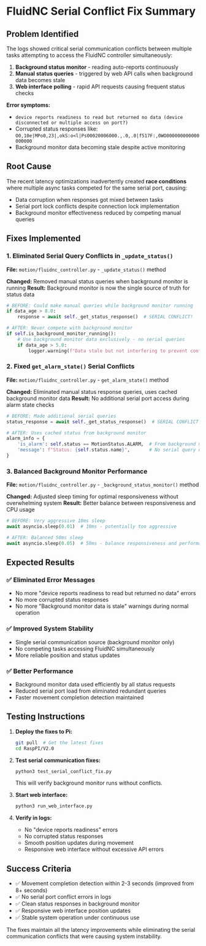 # FluidNC Serial Conflict Fix Summary

## Problem Identified
The logs showed critical serial communication conflicts between multiple tasks attempting to access the FluidNC controller simultaneously:

1. **Background status monitor** - reading auto-reports continuously  
2. **Manual status queries** - triggered by web API calls when background data becomes stale
3. **Web interface polling** - rapid API requests causing frequent status checks

**Error symptoms:**
- `device reports readiness to read but returned no data (device disconnected or multiple access on port?)`
- Corrupted status responses like: `O0,10e|MPo0,23|,okS:o<l|Ps00020006000.,.0,.0|f517F:,0WO000000000000000000`
- Background monitor data becoming stale despite active monitoring

## Root Cause
The recent latency optimizations inadvertently created **race conditions** where multiple async tasks competed for the same serial port, causing:
- Data corruption when responses got mixed between tasks
- Serial port lock conflicts despite connection lock implementation  
- Background monitor effectiveness reduced by competing manual queries

## Fixes Implemented

### 1. Eliminated Serial Query Conflicts in `_update_status()`
**File:** `motion/fluidnc_controller.py` - `_update_status()` method

**Changed:** Removed manual status queries when background monitor is running
**Result:** Background monitor is now the single source of truth for status data

```python
# BEFORE: Could make manual queries while background monitor running
if data_age > 8.0:
    response = await self._get_status_response()  # SERIAL CONFLICT!

# AFTER: Never compete with background monitor 
if self.is_background_monitor_running():
    # Use background monitor data exclusively - no serial queries
    if data_age > 5.0:
        logger.warning(f"Data stale but not interfering to prevent conflicts")
```

### 2. Fixed `get_alarm_state()` Serial Conflicts
**File:** `motion/fluidnc_controller.py` - `get_alarm_state()` method

**Changed:** Eliminated manual status response queries, uses cached background monitor data
**Result:** No additional serial port access during alarm state checks

```python
# BEFORE: Made additional serial queries
status_response = await self._get_status_response()  # SERIAL CONFLICT!

# AFTER: Uses cached status from background monitor
alarm_info = {
    'is_alarm': self.status == MotionStatus.ALARM,  # From background monitor
    'message': f"Status: {self.status.name}",       # No serial query needed
}
```

### 3. Balanced Background Monitor Performance  
**File:** `motion/fluidnc_controller.py` - `_background_status_monitor()` method

**Changed:** Adjusted sleep timing for optimal responsiveness without overwhelming system
**Result:** Better balance between responsiveness and CPU usage

```python
# BEFORE: Very aggressive 10ms sleep
await asyncio.sleep(0.01)  # 10ms - potentially too aggressive

# AFTER: Balanced 50ms sleep  
await asyncio.sleep(0.05)  # 50ms - balance responsiveness and performance
```

## Expected Results

### ✅ Eliminated Error Messages
- No more "device reports readiness to read but returned no data" errors
- No more corrupted status responses  
- No more "Background monitor data is stale" warnings during normal operation

### ✅ Improved System Stability
- Single serial communication source (background monitor only)
- No competing tasks accessing FluidNC simultaneously
- More reliable position and status updates

### ✅ Better Performance
- Background monitor data used efficiently by all status requests
- Reduced serial port load from eliminated redundant queries
- Faster movement completion detection maintained

## Testing Instructions

1. **Deploy the fixes to Pi:**
   ```bash
   git pull  # Get the latest fixes
   cd RaspPI/V2.0
   ```

2. **Test serial communication fixes:**
   ```bash
   python3 test_serial_conflict_fix.py
   ```
   This will verify background monitor runs without conflicts.

3. **Start web interface:**
   ```bash
   python3 run_web_interface.py
   ```

4. **Verify in logs:**
   - No "device reports readiness" errors
   - No corrupted status responses  
   - Smooth position updates during movement
   - Responsive web interface without excessive API errors

## Success Criteria
- ✅ Movement completion detection within 2-3 seconds (improved from 8+ seconds)
- ✅ No serial port conflict errors in logs
- ✅ Clean status responses in background monitor
- ✅ Responsive web interface position updates
- ✅ Stable system operation under continuous use

The fixes maintain all the latency improvements while eliminating the serial communication conflicts that were causing system instability.